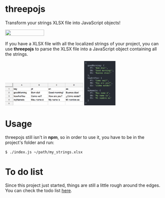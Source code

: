 # threepojs

Transform your strings XLSX file into JavaScript objects!

<img src = https://github.com/FrankKair/threepojs/assets/threepo-logo.png width="50%" height="50%"/>

If you have a XLSX file with all the localized strings of your project, you can use **threepojs** to parse the XLSX file into a JavaScript object containing all the strings.

<img src = https://github.com/FrankKair/threepojs/blob/master/assets/xlsx_img.png width="50%" height="50%"/>

<img src = https://github.com/FrankKair/threepojs/blob/master/assets/js_obj_img.png width="20%" height="20%"/>

# Usage

threepojs still isn't in **npm**, so in order to use it, you have to be in the project's folder and run:

    $ ./index.js ~/path/my_strings.xlsx

# To do list

Since this project just started, things are still a little rough around the edges. You can check the todo list [here](https://github.com/FrankKair/threepojs/issues).
